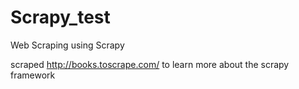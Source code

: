 # Scrapy_test
Web Scraping using Scrapy

scraped http://books.toscrape.com/ to learn more about the scrapy framework

